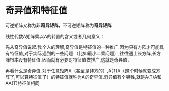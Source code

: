 # 奇异值和特征值

可逆矩阵又称为**非奇异矩阵**，不可逆矩阵称为**奇异矩阵**



线性代数A矩阵乘以A的转置的含义或者几何意义：

​		先从奇异值说起.我个人的理解,奇异值是特征值的一种推广.因为只有方阵才可能具有特征值,对于实际遇到的一些问题						（比如最小二乘问题）,往往遇上长方阵,长方阵根本没有特征值.因而就有必要对特征值做推广,这就是奇异值.

​		再看什么是奇异值.对于任意矩阵A（甚至是非方的）,A(T)A（这个时候就变成方阵了,可以算特征值了）的特征值就称为A的奇异值.奇异值有个特性,就是A(T)A和AA(T)特征值相同